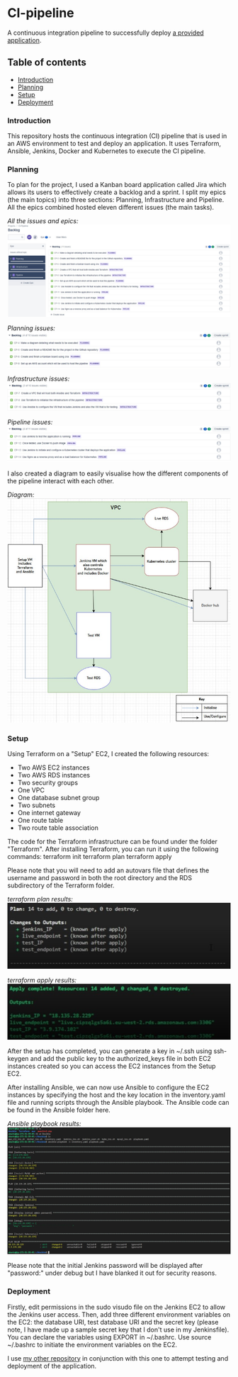 # CI-pipeline
A continuous integration pipeline to successfully deploy [a provided application](https://gitlab.com/qacdevops/cne-sfia2-brief).

## Table of contents

* [Introduction](#Introduction)
* [Planning](#Planning)
* [Setup](#Setup)
* [Deployment](#Deployment)

### **Introduction**
This repository hosts the continuous integration (CI) pipeline that is used in an AWS environment to test and deploy an application. It uses Terraform, Ansible, Jenkins, Docker and Kubernetes to execute the CI pipeline.

### **Planning**
To plan for the project, I used a Kanban board application called Jira which allows its users to effectively create a backlog and a sprint. I split my epics (the main topics) into three sections: Planning, Infrastructure and Pipeline. All the epics combined hosted eleven different issues (the main tasks).

*All the issues and epics:*
![Jira backlog with all issues](Docs/jira_cip_all_2.jpg)

*Planning issues:*
![Jira backlog for planning epic](Docs/jira_cip_planning.jpg)

*Infrastructure issues:*
![Jira backlog for infrastructure epic](Docs/jira_cip_infrastructure.jpg)

*Pipeline issues:*
![Jira backlog pipeline epic](Docs/jira_cip_pipeline_2.jpg)

I also created a diagram to easily visualise how the different components of the pipeline interact with each other.

*Diagram:*
![Diagram showing how the pipeline comes together](Docs/outlook_diagram.jpg)

### **Setup**
Using Terraform on a "Setup" EC2, I created the following resources: 
* Two AWS EC2 instances
* Two AWS RDS instances
* Two security groups
* One VPC
* One database subnet group
* Two subnets
* One internet gateway
* One route table
* Two route table association

The code for the Terraform infrastructure can be found under the folder "Terraform". After installing Terraform, you can run it using the following commands:
terraform init
terraform plan
terraform apply

Please note that you will need to add an autovars file that defines the username and password in both the root directory and the RDS subdirectory of the Terraform folder.

*terraform plan results:*
![terraform plan results](Docs/terraform_plan.jpg)

*terraform apply results:*
![terraform apply results](Docs/terraform_apply.jpg)

After the setup has completed, you can generate a key in ~/.ssh using ssh-keygen and add the public key to the authorized_keys file in both EC2 instances created so you can access the EC2 instances from the Setup EC2.

After installing Ansible, we can now use Ansible to configure the EC2 instances by specifying the host and the key location in the inventory.yaml file and running scripts through the Ansible playbook. The Ansible code can be found in the Ansible folder here. 

*Ansible playbook results:*
![Ansible playbook results](Docs/ansible.jpg)

Please note that the initial Jenkins password will be displayed after "password:" under debug but I have blanked it out for security reasons.


### **Deployment**
Firstly, edit permissions in the sudo visudo file on the Jenkins EC2 to allow the Jenkins user access. Then, add three different environment variables on the EC2: the database URI, test database URI and the secret key (please note, I have made up a sample secret key that I don't use in my Jenkinsfile). You can declare the variables using EXPORT in ~/.bashrc. Use source ~/.bashrc to initiate the environment variables on the EC2.

I use [my other repository](https://github.com/MP-Prime/CI-Pipeline-Appclone) in conjunction with this one to attempt testing and deployment of the application.
